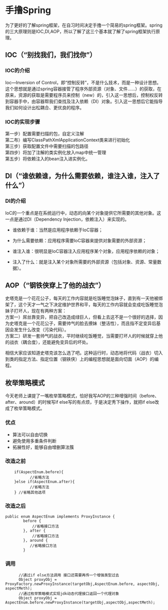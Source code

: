 # 手撸Spring
为了更好的了解spring框架，在自习时间决定手撸一个简易的spring框架。spring的三大原理则是IOC,DI,AOP，所以了解了这三个基本就了解了spring框架执行原理。
## IOC（“别找我们，我们找你”）
### IOC的介绍
Ioc—Inversion of Control，即“控制反转”，不是什么技术，而是一种设计思想。这个思想就是通过spring容器接管了程序外部资源（对象、文件……）的获取，在原来，资源的获取是需要程序员来控制（new）的，引入这一思想后，控制权反转到容器手中，由容器帮我们查找及注入依赖（DI）对象。引入这一思想后它能指导我们如何设计出松耦合、更优良的程序。
### IOC的实现步骤
第一步）配置需要扫描的包，自定义注解  
第二布）编写ClassPathXmlApplicationContext类来进行初始化  
第三步）获取配置文件中需要扫描的包路径  
第四步）将加了注解的类实例化放入map中统一管理  
第五步）将依赖注入的bean注入进实例化。
## DI（“谁依赖谁，为什么需要依赖，谁注入谁，注入了什么”）
### DI的介绍
IoC的一个重点是在系统运行中，动态的向某个对象提供它所需要的其他对象。这一点是通过DI（Dependency Injection，依赖注入）来实现的。
* 谁依赖于谁：当然是应用程序依赖于IoC容器； 
 
* 为什么需要依赖：应用程序需要IoC容器来提供对象需要的外部资源；  

* 谁注入谁：很明显是IoC容器注入应用程序某个对象，应用程序依赖的对象；  

* 注入了什么：就是注入某个对象所需要的外部资源（包括对象、资源、常量数据）。  
## AOP（“钢铁侠穿上了他的战衣”）
  史塔克是一个花花公子，每天的工作内容就是吃饭睡觉泡妹子，直到有一天他被绑架了，这个天才一气之下决定维护世界和平，每天的工作内容就会变成吃饭睡觉泡妹子打坏人，现在有两种方案：  
方案一）屌丝靠变异，把自己改造成绿巨人，但看上去这不是一个很好的选择，因为史塔克是一个花花公子，需要帅气的脸去撩妹（整洁性），而且指不定变异后基因会发生什么改变（污染代码）。  
方案二）研发一套帅气的战衣，平时继续吃饭睡觉，当需要打坏人的时候就穿上他的战衣（耦合度），还能避免变异后的坏处。  

相信大家应该知道史塔克该怎么选了吧。这种运行时，动态地将代码（战衣）切入到类的指定方法、指定位置（钢铁侠）上的编程思想就是面向切面（AOP）的编程。
## 枚举策略模式
今天老师上课提了一嘴枚举策略模式，恰好我写AOP的三种增强时间（before、after、around）的时候写if else写的有点烦，于是决定秀下操作，就把if else改成了枚举策略模式。
### 优点
* 算法可以自由切换  
* 避免使用多重条件判断  
* 拓展性好，能够自由增删算法簇

### 改造之前
```
    if(AspectEnum.before){
           //省略方法
    }else if(AspectEnum.after){
           //省略方法
    } //省略其他选项
```
### 改造之后
```
public enum AspectEnum implements ProxyInstance {
        before {
            //省略接口方法
        }, after {
            //省略接口方法
        }, around {
           //省略接口方法
        }
```
### 调用
```
      //通过if else方法调用 接口还需要再传一个增强类型过去
      Object proxyObj = ProxyFactory.newProxyInstance(targetObj,AspectEnum.before, aspectObj, aspectMeth);
      //通过枚举策略模式实现jdk动态代理接口返回一个代理对象
      Object proxyObj = AspectEnum.before.newProxyInstance(targetObj,aspectObj,aspectMeth);
```